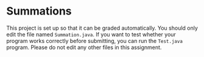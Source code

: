 # Summations

This project is set up so that it can be graded automatically.  You should only edit the file named `Summation.java`.  If you want to test 
whether your program works correctly before submitting, you can run the `Test.java` program.  Please do not edit any other files in this
assignment.
